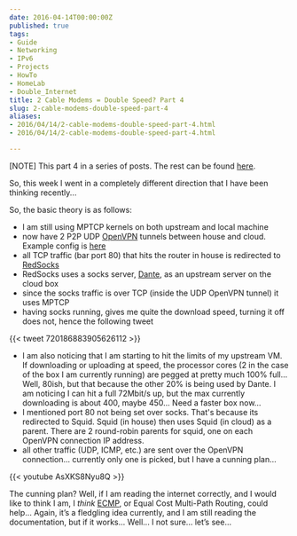 ```yaml
---
date: 2016-04-14T00:00:00Z
published: true
tags:
- Guide
- Networking
- IPv6
- Projects
- HowTo
- HomeLab
- Double_Internet
title: 2 Cable Modems = Double Speed? Part 4
slug: 2-cable-modems-double-speed-part-4
aliases:
- 2016/04/14/2-cable-modems-double-speed-part-4.html
- 2016/04/14/2-cable-modems-double-speed-part-4.html

---
```

 
 
 

[NOTE] This part 4 in a series of posts. The rest can be found [here](https://www.tiernanotoole.ie/tag/Double%Internet/).

So, this week I went in a completely different direction that I have been thinking recently...


So, the basic theory is as follows:

* I am still using MPTCP kernels on both upstream and local machine
* now have 2 P2P UDP [OpenVPN][2] tunnels between house and cloud. Example config is [here][1]
* all TCP traffic (bar port 80) that hits the router in house is redirected to [RedSocks][3]
* RedSocks uses a socks server, [Dante][4], as an upstream server on the cloud box
* since the socks traffic is over TCP (inside the UDP OpenVPN tunnel) it uses MPTCP
* having socks running, gives me quite the download speed, turning it off does not, hence the following tweet

{{< tweet 720186883905626112 >}}

* I am also noticing that I am starting to hit the limits of my upstream VM. If downloading or uploading at speed, the processor cores (2 in the case of the box I am currently running) are pegged at pretty much 100% full... Well, 80ish, but that because the other 20% is being used by Dante. I am noticing I can hit a full 72Mbit/s up, but the max currently downloading is about 400, maybe 450... Need a faster box now...
* I mentioned port 80 not being set over socks. That's because its redirected to Squid. Squid (in house) then uses Squid (in cloud) as a parent. There are 2 round-robin parents for squid, one on each OpenVPN connection IP address.
* all other traffic (UDP, ICMP, etc.) are sent over the OpenVPN connection... currently only one is picked, but I have a cunning plan...

{{< youtube AsXKS8Nyu8Q >}}


The cunning plan? Well, if I am reading the internet correctly, and I would like to think I am, I *think* [ECMP][5], or Equal Cost Multi-Path Routing, could help... Again, it’s a fledgling idea currently, and I am still reading the documentation, but if it works... Well... I not sure... let’s see...


[1]:https://gist.github.com/tiernano/09c6928d1d8f6752ea84fd895451bbe5
[2]:http://www.openvpn.net
[3]:https://github.com/darkk/redsocks
[4]:http://www.inet.no/dante/
[5]:https://en.wikipedia.org/wiki/Equal-cost_multi-path_routing
